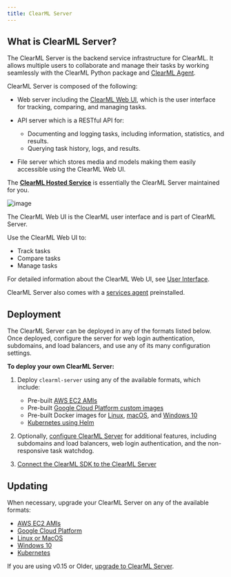 ```yaml
---
title: ClearML Server
---
```


## What is ClearML Server? 
The ClearML Server is the backend service infrastructure for ClearML. It allows multiple users to collaborate and 
manage their tasks by working seamlessly with the ClearML Python package and [ClearML Agent](../clearml_agent.md). 

ClearML Server is composed of the following:
* Web server including the [ClearML Web UI](../webapp/webapp_overview.md), which is the user interface for tracking, comparing, and managing tasks.
* API server which is a RESTful API for:

    * Documenting and logging tasks, including information, statistics, and results.
    * Querying task history, logs, and results.

* File server which stores media and models making them easily accessible using the ClearML Web UI.

The [**ClearML Hosted Service**](https://app.clear.ml) is essentially the ClearML Server maintained for you.

![image](../img/ClearML_Server_Diagram.png)

The ClearML Web UI is the ClearML user interface and is part of ClearML Server.

Use the ClearML Web UI to:

* Track tasks
* Compare tasks
* Manage tasks

For detailed information about the ClearML Web UI, see [User Interface](../webapp/webapp_overview.md).

ClearML Server also comes with a [services agent](../clearml_agent/clearml_agent_services_mode.md) preinstalled.

## Deployment

The ClearML Server can be deployed in any of the formats listed below. Once deployed, configure the server for web login 
authentication, subdomains, and load balancers, and use any of its many configuration settings.

**To deploy your own ClearML Server:**

1. Deploy ``clearml-server`` using any of the available formats, which include:

    * Pre-built [AWS EC2 AMIs](clearml_server_aws_ec2_ami.md)
    * Pre-built [Google Cloud Platform custom images](clearml_server_gcp.md)
    * Pre-built Docker images for [Linux](clearml_server_linux_mac.md), [macOS](clearml_server_linux_mac.md), and 
      [Windows 10](clearml_server_win.md)
    * [Kubernetes using Helm](clearml_server_kubernetes_helm.md)

1. Optionally, [configure ClearML Server](clearml_server_config.md) for additional features, including subdomains and load balancers, 
   web login authentication, and the non-responsive task watchdog.

1. [Connect the ClearML SDK to the ClearML Server](../clearml_sdk/clearml_sdk_setup)

## Updating

When necessary, upgrade your ClearML Server on any of the available formats:
* [AWS EC2 AMIs](upgrade_server_aws_ec2_ami.md)
* [Google Cloud Platform](upgrade_server_gcp.md)
* [Linux or MacOS](upgrade_server_linux_mac.md)
* [Windows 10](upgrade_server_win.md)
* [Kubernetes](upgrade_server_kubernetes_helm.md)

If you are using v0.15 or Older, [upgrade to ClearML Server](clearml_server_es7_migration.md).